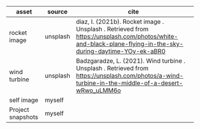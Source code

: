 |asset| source |cite|
|---|---|---|
|rocket image| unsplash| diaz, I. (2021b). Rocket image . Unsplash . Retrieved from https://unsplash.com/photos/white-and-black-plane-flying-in-the-sky-during-daytime-YOy-ek-aBR0 |
| wind turbine| unsplash| Badzgaradze, L. (2021). Wind turbine . Unsplash . Retrieved from https://unsplash.com/photos/a-wind-turbine-in-the-middle-of-a-desert-wRwo_uLMM6o |
|self image| myself|
Project snapshots| myself|
